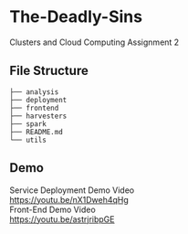# The-Deadly-Sins
Clusters and Cloud Computing Assignment 2


## File Structure

```
├── analysis
├── deployment
├── frontend
├── harvesters
├── spark
├── README.md
└── utils
```
## Demo
Service Deployment Demo Video  
https://youtu.be/nX1Dweh4qHg  
Front-End Demo Video  
https://youtu.be/astrjribpGE
